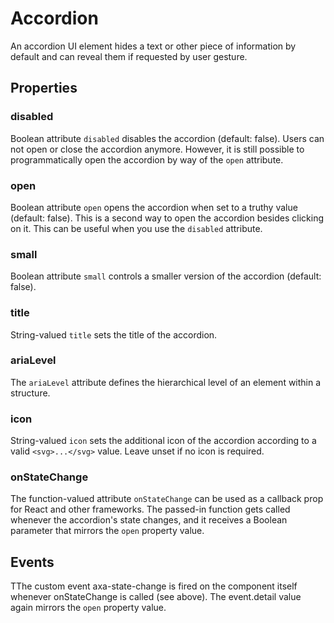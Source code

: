 # Accordion

An accordion UI element hides a text or other piece of information by default and can reveal them if requested by user gesture.

## Properties

### disabled

Boolean attribute `disabled` disables the accordion (default: false). Users can not open or close the accordion anymore. However, it is still possible to programmatically open the accordion by way of the `open` attribute.

### open

Boolean attribute `open` opens the accordion when set to a truthy value (default: false). This is a second way to open the accordion besides clicking on it. This can be useful when you use the `disabled` attribute.

### small

Boolean attribute `small` controls a smaller version of the accordion (default: false).

### title

String-valued `title` sets the title of the accordion.

### ariaLevel

The `ariaLevel` attribute defines the hierarchical level of an element within a structure.

### icon

String-valued `icon` sets the additional icon of the accordion according to a valid `<svg>...</svg>` value. Leave unset if no icon is required.

### onStateChange

The function-valued attribute `onStateChange` can be used as a callback prop for React and other frameworks. The passed-in function gets called whenever the accordion's state changes, and it receives a Boolean parameter that mirrors the `open` property value.

## Events

TThe custom event axa-state-change is fired on the component itself whenever onStateChange is called (see above). The event.detail value again mirrors the `open` property value.
